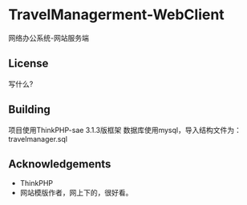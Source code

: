 TravelManagerment-WebClient
===========================

网络办公系统-网站服务端



License
---------------
写什么?<br />




Building
---------------
项目使用ThinkPHP-sae 3.1.3版框架
数据库使用mysql，导入结构文件为：travelmanager.sql

Acknowledgements
---------------
* ThinkPHP
* 网站模版作者，网上下的，很好看。

